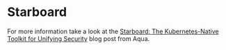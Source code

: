 # Starboard

For more information take a look at the [Starboard: The Kubernetes-Native Toolkit for Unifying Security](https://blog.aquasec.com/starboard-kubernetes-tools) blog post from Aqua.
